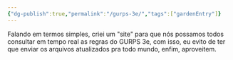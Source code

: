 ```yaml
---
{"dg-publish":true,"permalink":"/gurps-3e/","tags":["gardenEntry"]}
---
```


Falando em termos simples, criei um "site" para que nós possamos todos consultar em tempo real as regras do GURPS 3e, com isso, eu evito de ter que enviar os arquivos atualizados pra todo mundo, enfim, aproveitem.